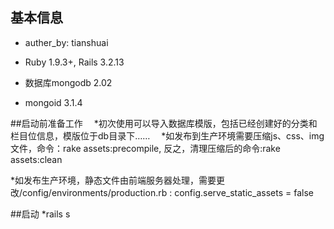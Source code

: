 ## 基本信息
  * auther_by: tianshuai

  * Ruby 1.9.3+, Rails 3.2.13
  * 数据库mongodb 2.02
  * mongoid 3.1.4


##启动前准备工作
　*初次使用可以导入数据库模版，包括已经创建好的分类和栏目位信息，模版位于db目录下……
　*如发布到生产环境需要压缩js、css、img文件，命令：rake assets:precompile,  反之，清理压缩后的命令:rake assets:clean


 *如发布生产环境，静态文件由前端服务器处理，需要更改/config/environments/production.rb :   config.serve_static_assets = false


##启动
 *rails s　

